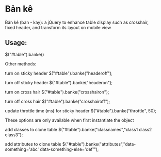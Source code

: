 Bản kê
======

Bản kê (ban - kay): a jQuery to enhance table display such as crosshair, fixed header, and transform its layout on mobile view 


Usage:
 -----

 $("#table").banke()


 Other methods:

 turn on sticky header
 $("#table").banke("headeroff");

 turn off sticky header
 $("#table").banke("headeron");


 turn on cross hair
 $("#table").banke("crosshairon");


 turn off cross hair
 $("#table").banke("crosshairoff");


 update throttle time (ms) for sticky header
 $("#table").banke("throttle", 50);

 These options are only available when first instantiate the object

 add classes to clone table
 $("#table").banke("classnames","class1 class2 class3");

 add attributes to clone table
 $("#table").banke("attributes","data-something='abc' data-something-else='def'");



